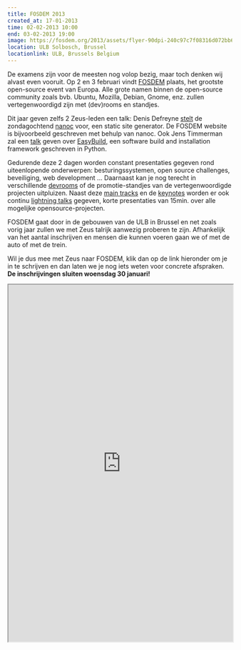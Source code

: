 ```yaml
---
title: FOSDEM 2013
created_at: 17-01-2013
time: 02-02-2013 10:00
end: 03-02-2013 19:00
image: https://fosdem.org/2013/assets/flyer-90dpi-240c97c7f08316d072bb684f7f9156ee454e863a9e365d8f1fb5566c200f924e.png
location: ULB Solbosch, Brussel
locationlink: ULB, Brussels Belgium
---
```


De examens zijn voor de meesten nog volop bezig, maar toch denken wij alvast even vooruit. Op 2 en 3 februari vindt [FOSDEM](https://fosdem.org/2013/ "FOSDEM") plaats, het grootste open-source event van Europa. Alle grote namen binnen de open-source community zoals bvb. Ubuntu, Mozilla, Debian, Gnome, enz. zullen vertegenwoordigd zijn met (dev)rooms en standjes.

Dit jaar geven zelfs 2 Zeus-leden een talk: Denis Defreyne [stelt](https://fosdem.org/2013/schedule/event/static_site_generation_for_the_masses) de zondagochtend [nanoc](https://nanoc.stoneship.org/) voor, een static site generator. De FOSDEM website is bijvoorbeeld geschreven met behulp van nanoc. Ook Jens Timmerman zal een [talk](https://fosdem.org/2013/schedule/event/easybuild/) geven over [EasyBuild](https://hpcugent.github.com/easybuild/), een software build and installation framework geschreven in Python.

Gedurende deze 2 dagen worden constant presentaties gegeven rond uiteenlopende onderwerpen: besturingssystemen, open source challenges, beveiliging, web development ... Daarnaast kan je nog terecht in verschillende [devrooms](https://fosdem.org/2013/schedule/#devrooms) of de promotie-standjes van de vertegenwoordigde projecten uitpluizen. Naast deze [main tracks](https://fosdem.org/2013/schedule/#maintracks "main tracks") en de [keynotes](https://fosdem.org/2013/schedule/#keynotes) worden er ook continu [lightning talks](https://fosdem.org/2013/schedule/#lightningtalks) gegeven, korte presentaties van 15min. over alle mogelijke opensource-projecten.

FOSDEM gaat door in de gebouwen van de ULB in Brussel en net zoals vorig jaar zullen we met Zeus talrijk aanwezig proberen te zijn. Afhankelijk van het aantal inschrijven en mensen die kunnen voeren gaan we of met de auto of met de trein.

Wil je dus mee met Zeus naar FOSDEM, klik dan op de link hieronder om je in te schrijven en dan laten we je nog iets weten voor concrete afspraken. **De inschrijvingen sluiten woensdag 30 januari!**

<!-- more -->

<iframe src="https://docs.google.com/spreadsheet/viewform?formkey=dHRBVlBaeTlFYk1LMzl2VlpnYVpwRmc6MQ" style="width:100%" height="800">
</iframe>
